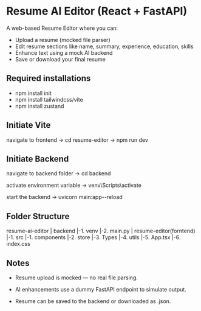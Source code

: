# Resume AI Editor (React + FastAPI)

A web-based Resume Editor where you can:
- Upload a resume (mocked file parser)
- Edit resume sections like name, summary, experience, education, skills
- Enhance text using a mock AI backend
- Save or download your final resume

## Required installations

 - npm install init
 - npm install tailwindcss/vite
 - npm install zustand

## Initiate Vite

navigate to frontend 
-> cd resume-editor
-> npm run dev

## Initiate Backend

navigate to backend folder -> cd backend

activate environment variable -> venv\Scripts\activate

start the backend -> uvicorn main:app--reload


## Folder Structure
 
resume-ai-editor
      |
      backend 
        |-1. venv
        |-2. main.py
      |
      resume-editor(forntend) 
        |-1. src
              |-1. components
              |-2. store
              |-3. Types
              |-4. utils
              |-5. App.tsx
              |-6. index.css

## Notes
 - Resume upload is mocked — no real file parsing.

 - AI enhancements use a dummy FastAPI endpoint to simulate output.

 - Resume can be saved to the backend or downloaded as .json.

